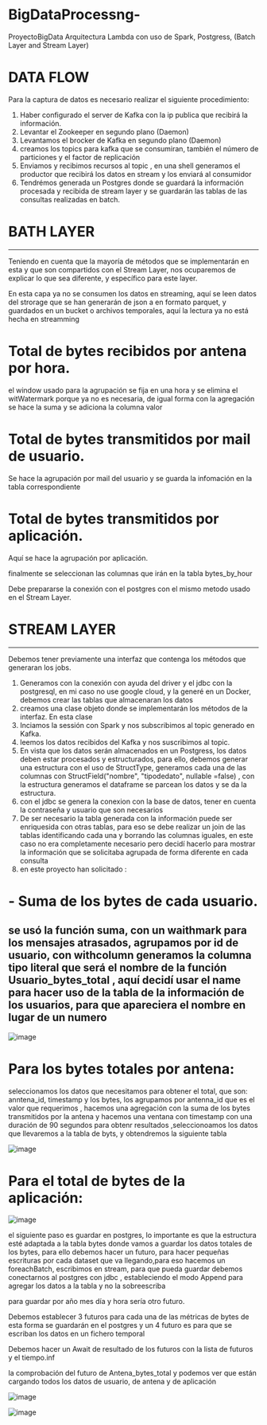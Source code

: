 # BigDataProcessng-
ProyectoBigData Arquitectura Lambda con uso de Spark, Postgress, (Batch Layer and Stream Layer)
# DATA FLOW
Para  la captura de datos es necesario realizar el siguiente procedimiento:
1. Haber configurado el server de Kafka con la ip publica que recibirá la información.
2. Levantar el Zookeeper en segundo plano (Daemon)
3. Levantamos el brocker de Kafka en segundo plano (Daemon)
4. creamos los topics para kafka que se consumiran, también el número de particiones y el factor de replicación
5. Enviamos y recibimos recursos al topic , en una shell generamos el productor que recibirá los datos en stream y los enviará al consumidor
6. Tendrémos generada un Postgres donde se guardará la información procesada y recibida de stream layer y se guardarán las tablas de las consultas realizadas en  batch.

# BATH LAYER
--------------
Teniendo en cuenta que la mayoría de métodos que se implementarán en esta y que son compartidos con el Stream Layer, nos ocuparemos de explicar lo que sea diferente, y específico para este layer.

En esta capa ya no se consumen los datos en streaming, aquí se leen datos  del strorage que se han generarán de json a en formato parquet, y guardados en un bucket o archivos temporales, aquí la lectura ya no está hecha en streamming

# Total de bytes recibidos por antena por hora.
el window usado para la agrupación se fija en una hora y se elimina el witWatermark porque ya no es necesaria, de igual forma con la agregación se hace la suma y se adiciona la columna valor 

# Total de bytes transmitidos por mail de usuario.
Se hace la agrupación por mail del usuario y se guarda la infomación en la tabla correspondiente 

# Total de bytes transmitidos por aplicación.
Aquí se hace la agrupación por aplicación.

finalmente se seleccionan las columnas que irán en la tabla bytes_by_hour

Debe prepararse la conexión con el postgres con el mismo metodo usado en el Stream Layer.




# STREAM LAYER 
 --------------
 Debemos tener previamente una interfaz que contenga los métodos que generaran los jobs.
 1. Generamos con la conexión con ayuda del driver y el jdbc con la postgresql, en mi caso no use google cloud, y la generé en  un Docker, debemos crear las tablas que almacenaran los datos 
 2. creamos una clase objeto donde se implementarán los métodos de la interfaz. En esta clase 
 3. Inciamos la sessión con Spark y nos subscribimos al topic generado en Kafka.
 4. leemos los datos recibidos del Kafka y nos suscribimos al topic.
 5. En vista que los datos serán almacenados en un Postgress, los datos deben estar procesados y estructurados, para ello, debemos generar una estructura con el uso de StructType, generamos cada una de las columnas con StructField("nombre", "tipodedato", nullable =false) , con la estructura generamos el dataframe se parcean los datos y se da la estructura.
 6. con el jdbc se genera la conexion con  la base de datos, tener en cuenta la contraseña y usuario que son necesarios
 7. De ser necesario la tabla generada con la información puede ser enriquesida con otras tablas, para eso se debe realizar un join de las tablas identificando cada una y borrando las columnas iguales, en este caso no era completamente necesario pero decidí hacerlo para mostrar la información que se solicitaba agrupada de forma diferente en cada consulta 
 8. en este proyecto han solicitado :
#  - Suma de los bytes de cada usuario.

se usó  la función suma, con un waithmark para los mensajes atrasados, agrupamos por id de usuario, con withcolumn generamos la columna tipo literal que será el nombre de la función Usuario_bytes_total , aquí decidí usar el name para hacer uso de la tabla de la información de los usuarios, para que apareciera el nombre en lugar de un numero 
  - 
![image](https://user-images.githubusercontent.com/86910759/155903230-3eb444e1-bda2-4c78-b327-6a8db5bd9345.png)

 
# Para los bytes totales por antena:
seleccionamos los datos que necesitamos para obtener el total, que son: anntena_id, timestamp y los bytes, los agrupamos por antenna_id que es el valor que requerimos , hacemos una agregación con la suma de los bytes transmitidos por la antena y  hacemos una ventana con timestamp con una duración de 90 segundos para obtenr resultados ,seleccionoamos los datos que llevaremos a la tabla de byts, y obtendremos la siguiente tabla
 
 ![image](https://user-images.githubusercontent.com/86910759/155903221-ee2190e4-a3d0-4d17-858b-3789e4544744.png)
 
# Para el total de bytes de la aplicación:

![image](https://user-images.githubusercontent.com/86910759/155903265-122c7338-da95-4e7d-a157-39e7d4364960.png)

 
el siguiente paso es guardar en postgres, lo importante es que la estructura esté adaptada a la tabla bytes donde vamos a guardar los datos totales de los bytes, para ello debemos hacer un futuro, para hacer pequeñas escrituras por cada dataset que va llegando,para eso hacemos un foreachBatch, escribimos en stream, para que pueda guardar debemos conectarnos al postgres con jdbc , estableciendo el modo Append para  agregar los datos a la tabla  y no la sobreescriba 


para guardar por año mes día y hora sería otro futuro.  

Debemos establecer 3 futuros para cada una de las métricas de bytes de esta forma se guardarán en el postgres y un 4 futuro es para que se escriban los datos en un fichero temporal

Debemos hacer un Await de resultado de los futuros con la lista de futuros y el tiempo.inf

la comprobación del futuro de Antena_bytes_total y podemos ver que están cargando todos los datos de usuario, de antena y de aplicación

![image](https://user-images.githubusercontent.com/86910759/155903296-d8593d36-310e-4215-af6d-e667198d82af.png)

![image](https://user-images.githubusercontent.com/86910759/155903305-e48b3bc3-1c6f-4edf-acdb-e4dddeea058c.png)


 


